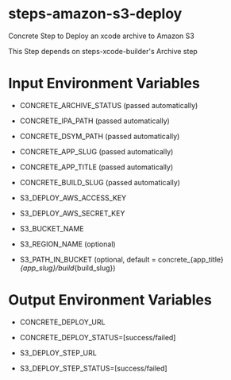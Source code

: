 steps-amazon-s3-deploy
======================

Concrete Step to Deploy an xcode archive to Amazon S3

This Step depends on steps-xcode-builder's Archive step

# Input Environment Variables
- CONCRETE_ARCHIVE_STATUS 	(passed automatically)
- CONCRETE_IPA_PATH			(passed automatically)
- CONCRETE_DSYM_PATH		(passed automatically)
- CONCRETE_APP_SLUG			(passed automatically)
- CONCRETE_APP_TITLE		(passed automatically)
- CONCRETE_BUILD_SLUG		(passed automatically)

- S3_DEPLOY_AWS_ACCESS_KEY
- S3_DEPLOY_AWS_SECRET_KEY
- S3_BUCKET_NAME
- S3_REGION_NAME			(optional)
- S3_PATH_IN_BUCKET			(optional, default = concrete_{app_title}_{app_slug}/build_{build_slug})

# Output Environment Variables
- CONCRETE_DEPLOY_URL
- CONCRETE_DEPLOY_STATUS=[success/failed]

- S3_DEPLOY_STEP_URL
- S3_DEPLOY_STEP_STATUS=[success/failed]